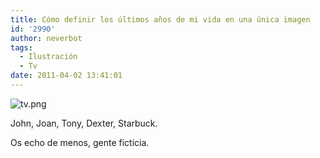 ```yaml
---
title: Cómo definir los últimos años de mi vida en una única imagen
id: '2990'
author: neverbot
tags:
  - Ilustración
  - Tv
date: 2011-04-02 13:41:01
---
```


![tv.png](./tv.png)

John, Joan, Tony, Dexter, Starbuck.

Os echo de menos, gente ficticia.